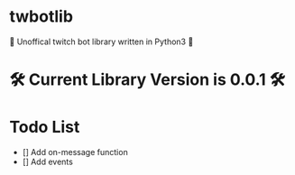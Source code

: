 # twbotlib
🔷 Unoffical twitch bot library written in Python3 🔷

# 🛠 Current Library Version is 0.0.1 🛠

# Todo List
- [] Add on-message function
- [] Add events

